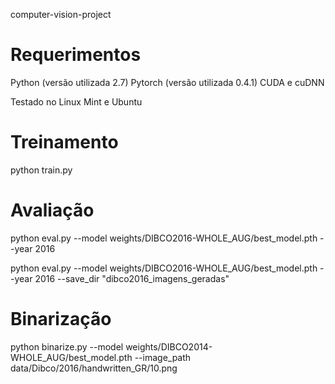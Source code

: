 computer-vision-project

# Requerimentos
Python (versão utilizada 2.7)
Pytorch (versão utilizada 0.4.1)
CUDA e cuDNN

Testado no Linux Mint e Ubuntu 

# Treinamento

python train.py


# Avaliação

python eval.py --model weights/DIBCO2016-WHOLE_AUG/best_model.pth --year 2016

python eval.py --model weights/DIBCO2016-WHOLE_AUG/best_model.pth --year 2016 --save_dir "dibco2016_imagens_geradas"



# Binarização

python binarize.py --model weights/DIBCO2014-WHOLE_AUG/best_model.pth --image_path data/Dibco/2016/handwritten_GR/10.png
